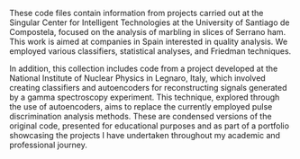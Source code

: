 These code files contain information from projects carried out at the Singular Center for Intelligent Technologies 
at the University of Santiago de Compostela, focused on the analysis of marbling in slices of Serrano ham. This work
is aimed at companies in Spain interested in quality analysis. We employed various classifiers, statistical analyses, 
and Friedman techniques. 

In addition, this collection includes code from a project developed at the National Institute of Nuclear Physics 
in Legnaro, Italy, which involved creating classifiers and autoencoders for reconstructing signals generated by 
a gamma spectroscopy experiment. This technique, explored through the use of autoencoders, aims to replace the 
currently employed pulse discrimination analysis methods. These are condensed versions of the original code, 
presented for educational purposes and as part of a portfolio showcasing the projects I have undertaken throughout 
my academic and professional journey.
